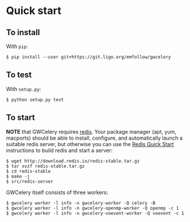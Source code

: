 # Quick start

## To install

With `pip`:

	$ pip install --user git+https://git.ligo.org/emfollow/gwcelery

## To test

With `setup.py`:

	$ python setup.py test

## To start

**NOTE** that GWCelery requires [redis](https://redis.io). Your package manager
(apt, yum, macports) should be able to install, configure, and automatically
launch a suitable redis server, but otherwise you can use the
[Redis Quick Start](https://redis.io/topics/quickstart) instructions to build
redis and start a server:

	$ wget http://download.redis.io/redis-stable.tar.gz
	$ tar xvzf redis-stable.tar.gz
	$ cd redis-stable
	$ make -j
	$ src/redis-server

GWCelery itself consists of three workers:

	$ gwcelery worker -l info -n gwcelery-worker -Q celery -B
	$ gwcelery worker -l info -n gwcelery-openmp-worker -Q openmp -c 1
	$ gwcelery worker -l info -n gwcelery-voevent-worker -Q voevent -c 1
